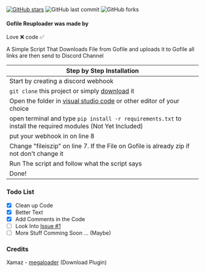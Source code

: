 [![GitHub stars](https://img.shields.io/github/stars/mrpekr/GofileReuploader?color=lime)](https://github.com/mrpekr/GofileReuploader/stargazers) ![GitHub last commit](https://img.shields.io/github/last-commit/mrpekr/GofileReuploader) ![GitHub forks](https://img.shields.io/github/forks/mrpekr/gofilereuploader?color=lime)

#### Gofile Reuploader was made by
Love ❌
code ✅

A Simple Script That Downloads File from Gofile and uploads it to Gofile all links are then send to Discord Channel 

|    Step by Step Installation 		|
| ------------------------------------ 	|
| Start by creating a discord webhook	|
| `git clone` this project or simply [download](https://github.com/mrpekr/GofileReuploader/archive/refs/heads/main.zip) it	|
| Open the folder in [visual studio code](https://code.visualstudio.com/Download#) or other editor of your choice							|
| open terminal and type `pip install -r requirements.txt` to install the required modules (Not Yet Included) 		|
| put your webhook in on line 8	|
| Change "fileiszip" on line 7. If the File on Gofile is already zip if not don't change it 				|
| Run The script and follow what the script says |
| Done! 				|

### Todo List
- [X] Clean up Code
- [X] Better Text
- [X] Add Comments in the Code
- [ ] Look Into [Issue #1](https://github.com/mrpekr/GofileReuploader/issues/1) 
- [ ] More Stuff Comming Soon ... (Maybe)

### Credits
Xamaz - [megaloader](https://github.com/Ximaz/megaloader) (Download Plugin)
